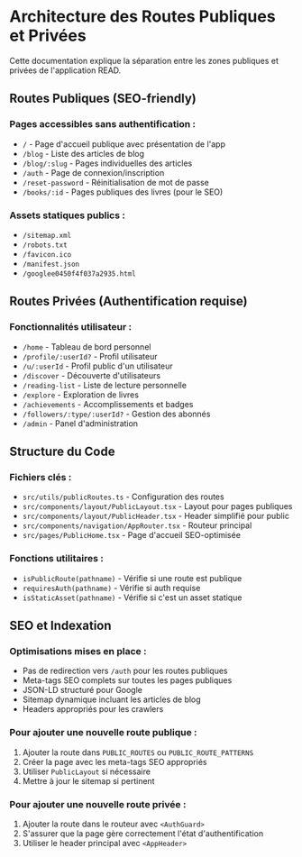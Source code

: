 
# Architecture des Routes Publiques et Privées

Cette documentation explique la séparation entre les zones publiques et privées de l'application READ.

## Routes Publiques (SEO-friendly)

### Pages accessibles sans authentification :
- `/` - Page d'accueil publique avec présentation de l'app
- `/blog` - Liste des articles de blog
- `/blog/:slug` - Pages individuelles des articles
- `/auth` - Page de connexion/inscription
- `/reset-password` - Réinitialisation de mot de passe
- `/books/:id` - Pages publiques des livres (pour le SEO)

### Assets statiques publics :
- `/sitemap.xml`
- `/robots.txt`
- `/favicon.ico`
- `/manifest.json`
- `/googlee0450f4f037a2935.html`

## Routes Privées (Authentification requise)

### Fonctionnalités utilisateur :
- `/home` - Tableau de bord personnel
- `/profile/:userId?` - Profil utilisateur
- `/u/:userId` - Profil public d'un utilisateur
- `/discover` - Découverte d'utilisateurs
- `/reading-list` - Liste de lecture personnelle
- `/explore` - Exploration de livres
- `/achievements` - Accomplissements et badges
- `/followers/:type/:userId?` - Gestion des abonnés
- `/admin` - Panel d'administration

## Structure du Code

### Fichiers clés :
- `src/utils/publicRoutes.ts` - Configuration des routes
- `src/components/layout/PublicLayout.tsx` - Layout pour pages publiques
- `src/components/layout/PublicHeader.tsx` - Header simplifié pour public
- `src/components/navigation/AppRouter.tsx` - Routeur principal
- `src/pages/PublicHome.tsx` - Page d'accueil SEO-optimisée

### Fonctions utilitaires :
- `isPublicRoute(pathname)` - Vérifie si une route est publique
- `requiresAuth(pathname)` - Vérifie si auth requise
- `isStaticAsset(pathname)` - Vérifie si c'est un asset statique

## SEO et Indexation

### Optimisations mises en place :
- Pas de redirection vers `/auth` pour les routes publiques
- Meta-tags SEO complets sur toutes les pages publiques
- JSON-LD structuré pour Google
- Sitemap dynamique incluant les articles de blog
- Headers appropriés pour les crawlers

### Pour ajouter une nouvelle route publique :
1. Ajouter la route dans `PUBLIC_ROUTES` ou `PUBLIC_ROUTE_PATTERNS`
2. Créer la page avec les meta-tags SEO appropriés
3. Utiliser `PublicLayout` si nécessaire
4. Mettre à jour le sitemap si pertinent

### Pour ajouter une nouvelle route privée :
1. Ajouter la route dans le routeur avec `<AuthGuard>`
2. S'assurer que la page gère correctement l'état d'authentification
3. Utiliser le header principal avec `<AppHeader>`
